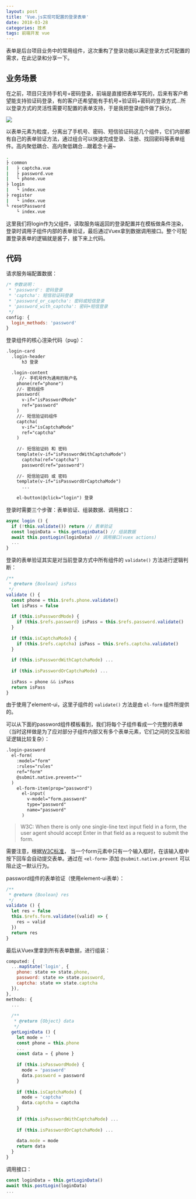 ```yaml
---
layout: post
title: 'Vue.js实现可配置的登录表单'
date: 2018-03-28
categories: 技术
tags: 前端开发 vue
---
```


表单是后台项目业务中的常用组件，这次重构了登录功能以满足登录方式可配置的需求，在此记录和分享一下。

## 业务场景

在之前，项目只支持手机号+密码登录，前端是直接把表单写死的，后来有客户希望能支持验证码登录，有的客户还希望能有手机号+验证码+密码的登录方式...所以登录方式的灵活性需要可配置的表单支持，于是我把登录组件做了拆分。

![](http://on2171g4d.bkt.clouddn.com/2018-03-28-vuejs-configurable-login-form.png)

以表单元素为粒度，分离出了手机号、密码、短信验证码这几个组件，它们内部都有自己的表单验证方法，通过组合可以快速完成登录、注册、找回密码等表单组件。高内聚低耦合、高内聚低耦合...跟着念十遍~

``` bash
.
├ common
|   ├ captcha.vue
|   ├ password.vue
|   └ phone.vue
├ login
|   └ index.vue
├ register
|   └ index.vue
└ resetPassword
    └ index.vue
```

这里我们将login作为父组件，读取服务端返回的登录配置并在模板做条件渲染，登录时调用子组件内部的表单验证，最后通过Vuex拿到数据调用接口。整个可配置登录表单的逻辑就是酱子，接下来上代码。

## 代码

请求服务端配置数据：

``` javascript
/* 参数说明：
 * 'password': 密码登录 
 * 'captcha': 短信验证码登录
 * 'password_or_captcha': 密码或短信登录 
 * 'password_with_captcha': 密码+短信登录
 */
config: {
  login_methods: 'password'
}
```

登录组件的核心渲染代码（pug）：

``` html
.login-card
  .login-header
      h3 登录

  .login-content
  	 //- 手机号作为通用的账户名
    phone(ref="phone")
    //- 密码组件
    password(
      v-if="isPasswordMode"
      ref="password"
    )
    //- 短信验证码组件
    captcha(
      v-if="isCaptchaMode"
      ref="captcha"
    )
    
    //- 短信验证码 和 密码
    template(v-if="isPasswordWithCaptchaMode")
      captcha(ref="captcha")
      password(ref="password")
    
    //- 短信验证码 或 密码
    template(v-if="isPasswordOrCaptchaMode")
      ...
    
    el-button(@click="login") 登录
```

登录时需要三个步骤：表单验证、组装数据、调用接口：

``` javascript
async login () {
  if (!this.validate()) return // 表单验证
  const loginData = this.getLoginData() // 组装数据
  await this.postLogin(loginData) // 调用接口(vuex actions)
  ...
}
```

登录的表单验证其实是对当前登录方式中所有组件的 `validate()` 方法进行逻辑判断：

``` javascript
/**
 * @return {Boolean} isPass
 */
validate () {
  const phone = this.$refs.phone.validate()
  let isPass = false
    
  if (this.isPasswordMode) {
    if (this.$refs.password) isPass = this.$refs.password.validate()
  }
    
  if (this.isCaptchaMode) {
    if (this.$refs.captcha) isPass = this.$refs.captcha.validate()
  }
    
  if (this.isPasswordWithCaptchaMode) ...
    
  if (this.isPasswordOrCaptchaMode) ...
    
  isPass = phone && isPass
  return isPass
}
```

由于使用了element-ui，这里子组件的 `validate()` 方法是由 `el-form` 组件所提供的。

可以从下面的password组件模板看到，我们将每个子组件看成一个完整的表单（当时这样做是为了应对部分子组件内部又有多个表单元素，它们之间的交互和验证逻辑比较复杂）：

``` html
.login-password
  el-form(
    :model="form"
    :rules="rules"
    ref="form"
    @submit.native.prevent=""
  )
    el-form-item(prop="password")
      el-input(
        v-model="form.password"
        type="password"
        name="password"
      )
```

> W3C: When there is only one single-line text input field in a form, the user agent should accept Enter in that field as a request to submit the form.

需要注意，根据[W3C标准](https://www.w3.org/MarkUp/html-spec/html-spec_8.html#SEC8.2)， 当一个form元素中只有一个输入框时，在该输入框中按下回车会自动提交表单。通过在 `<el-form>` 添加 `@submit.native.prevent` 可以阻止这一默认行为。

password组件的表单验证（使用element-ui表单）：

``` javascript
/**
 * @return {Boolean} res
 */
validate () {
  let res = false
  this.$refs.form.validate((valid) => {
    res = valid
  })
  return res
}
```

最后从Vuex里拿到所有表单数据，进行组装：

``` javascript
computed: {
  ...mapState('login', {
    phone: state => state.phone,
    password: state => state.password,
    captcha: state => state.captcha
  }),  
},
methods: {
  ...
  
  /**
   * @return {Object} data
   */
  getLoginData () {
    let mode = ''
    const phone = this.phone
    ...
    const data = { phone }
    
    if (this.isPasswordMode) {
      mode = 'password'
      data.password = password
    }
    
    if (this.isCaptchaMode) {
      mode = 'captcha'
      data.captcha = captcha
    }
    
    if (this.isPasswordWithCaptchaMode) ...
    
    if (this.isPasswordOrCaptchaMode) ...
    
    data.mode = mode
    return data
  }
}
```
调用接口：

``` javascript
const loginData = this.getLoginData()
await this.postLogin(loginData)
...
```
